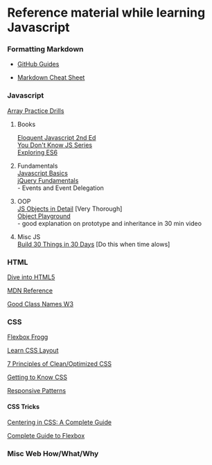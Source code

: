 # Reference material while learning Javascript

### Formatting Markdown

- [GitHub Guides](https://guides.github.com/features/mastering-markdown/)

- [Markdown Cheat Sheet](https://github.com/adam-p/markdown-here/wiki/Markdown-Cheatsheet)


### Javascript
  
[Array Practice Drills](https://www.w3resource.com/javascript-exercises/javascript-array-exercises.php)


1. Books

    [Eloquent Javascript 2nd Ed](http://eloquentjavascript.net/index.html)  
    [You Don't Know JS Series](https://github.com/getify/You-Dont-Know-JS/blob/master/README.md)  
    [Exploring ES6](http://exploringjs.com/es6/index.html#toc_ch_about-book)

2. Fundamentals  
    [Javascript Basics](https://autotelicum.github.io/Smooth-CoffeeScript/literate/js-intro.html#arrays)  
    [jQuery Fundamentals](http://jqfundamentals.com/chapter/events)  
        - Events and Event Delegation

2. OOP  
    [JS Objects in Detail](http://javascriptissexy.com/javascript-objects-in-detail/) [Very Thorough]  
    [Object Playground](http://www.objectplayground.com)  
        - good explanation on prototype and inheritance in 30 min video

3. Misc JS  
    [Build 30 Things in 30 Days](https://javascript30.com) [Do this when time alows]

### HTML
[Dive into HTML5](http://diveintohtml5.info)

[MDN Reference](https://developer.mozilla.org/en-US/docs/Web/HTML/Element)

[Good Class Names W3](https://www.w3.org/QA/Tips/goodclassnames)

### CSS
[Flexbox Frogg](http://flexboxfroggy.com)

[Learn CSS Layout](http://learnlayout.com/toc.html)

[7 Principles of Clean/Optimized CSS](https://www.smashingmagazine.com/2008/08/7-principles-of-clean-and-optimized-css-code/)

[Getting to Know CSS](https://learn.shayhowe.com/html-css/getting-to-know-css/)

[Responsive Patterns](https://bradfrost.github.io/this-is-responsive/patterns.html)

#### CSS Tricks
[Centering in CSS: A Complete Guide](https://css-tricks.com/centering-css-complete-guide/)

[Complete Guide to Flexbox](https://css-tricks.com/snippets/css/a-guide-to-flexbox/)


### Misc Web How/What/Why

 
